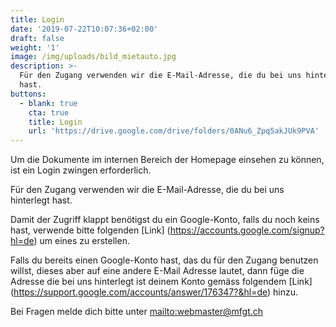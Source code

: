 ```yaml
---
title: Login
date: '2019-07-22T10:07:36+02:00'
draft: false
weight: '1'
image: /img/uploads/bild_mietauto.jpg
description: >-
  Für den Zugang verwenden wir die E-Mail-Adresse, die du bei uns hinterlegt
  hast.
buttons:
  - blank: true
    cta: true
    title: Login
    url: 'https://drive.google.com/drive/folders/0ANu6_Zpq5akJUk9PVA'
---
```

Um die Dokumente im internen Bereich der Homepage einsehen zu können, ist ein Login zwingen erforderlich.

Für den Zugang verwenden wir die E-Mail-Adresse, die du bei uns hinterlegt hast.

Damit der Zugriff klappt benötigst du ein Google-Konto, falls du noch keins hast, verwende bitte folgenden [Link] (https://accounts.google.com/signup?hl=de) um eines zu erstellen.

Falls du bereits einen Google-Konto hast, das du für den Zugang benutzen willst, dieses aber auf eine andere E-Mail Adresse lautet, dann füge die Adresse die bei uns hinterlegt ist deinem Konto gemäss folgendem [Link] (https://support.google.com/accounts/answer/176347?&hl=de) hinzu.

Bei Fragen melde dich bitte unter <mailto:webmaster@mfgt.ch>
